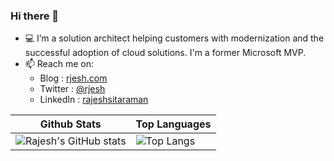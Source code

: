### Hi there 👋

- 💻 I’m a solution architect helping customers with modernization and the successful adoption of cloud solutions. I'm a former Microsoft MVP.
- 📫 Reach me on:
  - Blog : [rjesh.com](https://rjesh.com)
  - Twitter : [@rjesh](https://twitter.com/rjesh)
  - LinkedIn : [rajeshsitaraman](https://www.linkedin.com/in/rajeshsitaraman)
  
| Github Stats | Top Languages |
| --- | --- |
| ![Rajesh's GitHub stats](https://github-readme-stats.vercel.app/api?username=rjesh-git&show_icons=true&theme=radical) | ![Top Langs](https://github-readme-stats.vercel.app/api/top-langs/?username=rjesh-git&show_icons=true&title_color=f6c32c&icon_color=f6c32c&text_color=9f9f9f&bg_color=151515&count_private=true&hide=C%23&layout=compact) |
